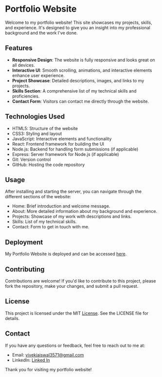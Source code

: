 # Portfolio Website
Welcome to my portfolio website! This site showcases my projects, skills, and experience. It's designed to give you an insight into my professional background and the work I've done.

## Features
- **Responsive Design**: The website is fully responsive and looks great on all devices.
- **Interactive UI**: Smooth scrolling, animations, and interactive elements enhance user experience.
- **Project Showcase**: Detailed descriptions, images, and links to my projects.
- **Skills Section**: A comprehensive list of my technical skills and proficiencies.
- **Contact Form**: Visitors can contact me directly through the website.

## Technologies Used
- HTML5: Structure of the website
- CSS3: Styling and layout
- JavaScript: Interactive elements and functionality
- React: Frontend framework for building the UI
- Node.js: Backend for handling form submissions (if applicable)
- Express: Server framework for Node.js (if applicable)
- Git: Version control
- GitHub: Hosting the code repository

## Usage
After installing and starting the server, you can navigate through the different sections of the website:

- Home: Brief introduction and welcome message.
- About: More detailed information about my background and experience.
- Projects: Showcase of my work with descriptions and links.
- Skills: List of my technical skills.
- Contact: Form to get in touch with me.

## Deployment
My Portfolio Website is deployed and can be accessed [here](https://vivekkumar9525.github.io/My-Portfolio-Website/).

## Contributing
Contributions are welcome! If you'd like to contribute to this project, please fork the repository, make your changes, and submit a pull request.

## License
This project is licensed under the MIT [License](https://vivekkumar9525.github.io/My-Portfolio-Website/). See the LICENSE file for details.

## Contact
If you have any questions or feedback, feel free to reach out to me at:

- Email: vivekjaiswal3571@gmail.com
- LinkedIn: [Linked In](https://www.linkedin.com/in/vivek-kumar-866bb425b/)


Thank you for visiting my portfolio website!
